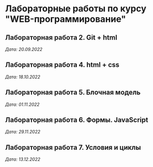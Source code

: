 # Лабораторные работы по курсу "WEB-программирование"

## Лабораторная работа 2. Git + html

*Дата: 20.09.2022*

## Лабораторная работа 4. html + css

*Дата: 18.10.2022*

## Лабораторная работа 5. Блочная модель

*Дата: 01.11.2022*

## Лабораторная работа 6. Формы. JavaScript

*Дата: 29.11.2022*

## Лабораторная работа 7. Условия и циклы
*Дата: 13.12.2022*

